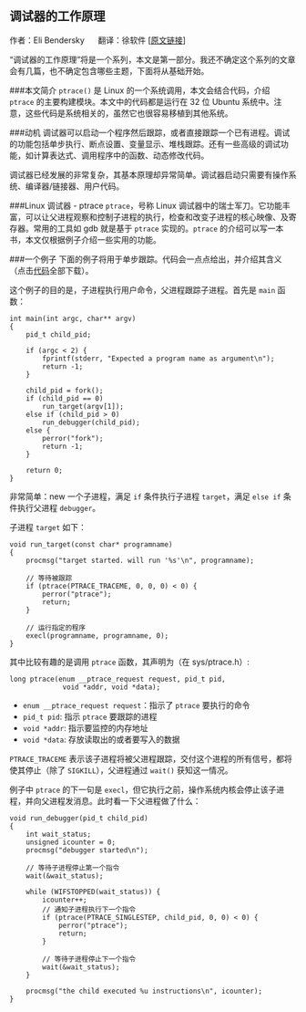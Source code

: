 ## 调试器的工作原理
作者：Eli Bendersky &nbsp;&nbsp;&nbsp;&nbsp; 
翻译：徐软件 [[原文链接](http://eli.thegreenplace.net/2011/01/23/how-debuggers-work-part-1)]

“调试器的工作原理”将是一个系列，本文是第一部分。我还不确定这个系列的文章会有几篇，也不确定包含哪些主题，下面将从基础开始。

###本文简介
`ptrace()` 是 Linux 的一个系统调用，本文会结合代码，介绍 `ptrace` 的主要构建模块。本文中的代码都是运行在 32 位 Ubuntu 系统中。注意，这些代码是系统相关的，虽然它也很容易移植到其他系统。

###动机
调试器可以启动一个程序然后跟踪，或者直接跟踪一个已有进程。调试的功能包括单步执行、断点设置、变量显示、堆栈跟踪。还有一些高级的调试功能，如计算表达式、调用程序中的函数、动态修改代码。

调试器已经发展的非常复杂，其基本原理却异常简单。调试器启动只需要有操作系统、编译器/链接器、用户代码。

###Linux 调试器 - ptrace
`ptrace`，号称 Linux 调试器中的瑞士军刀。它功能丰富，可以让父进程观察和控制子进程的执行，检查和改变子进程的核心映像、及寄存器。常用的工具如 gdb 就是基于 `ptrace` 实现的。`ptrace` 的介绍可以写一本书，本文仅根据例子介绍一些实用的功能。

###一个例子
下面的例子将用于单步跟踪。代码会一点点给出，并介绍其含义（点击[代码]()全部下载）。

这个例子的目的是，子进程执行用户命令，父进程跟踪子进程。首先是 `main` 函数：

	int main(int argc, char** argv)
	{
    	pid_t child_pid;

    	if (argc < 2) {
        	fprintf(stderr, "Expected a program name as argument\n");
        	return -1;
    	}

    	child_pid = fork();
    	if (child_pid == 0)
        	run_target(argv[1]);
    	else if (child_pid > 0)
        	run_debugger(child_pid);
    	else {
        	perror("fork");
        	return -1;
    	}

    	return 0;
	}

非常简单：new 一个子进程，满足 `if` 条件执行子进程 `target`，满足 `else if` 条件执行父进程 `debugger`。

子进程 `target` 如下：

	void run_target(const char* programname)
	{
		procmsg("target started. will run '%s'\n", programname);

		// 等待被跟踪
		if (ptrace(PTRACE_TRACEME, 0, 0, 0) < 0) {
			perror("ptrace");
			return;
		}
	
		// 运行指定的程序
		execl(programname, programname, 0);
	}

其中比较有趣的是调用 `ptrace` 函数，其声明为（在 sys/ptrace.h）:

	long ptrace(enum __ptrace_request request, pid_t pid,
                 void *addr, void *data);
               

* `enum __ptrace_request request`：指示了 `ptrace` 要执行的命令
* `pid_t pid`: 指示 `ptrace` 要跟踪的进程
* `void *addr`: 指示要监控的内存地址
* `void *data`: 存放读取出的或者要写入的数据

`PTRACE_TRACEME` 表示该子进程将被父进程跟踪，交付这个进程的所有信号，都将使其停止（除了 `SIGKILL`），父进程通过 `wait()` 获知这一情况。

例子中 `ptrace` 的下一句是 `execl`，但它执行之前，操作系统内核会停止该子进程，并向父进程发消息。此时看一下父进程做了什么：

	void run_debugger(pid_t child_pid)
	{
    	int wait_status;
    	unsigned icounter = 0;
    	procmsg("debugger started\n");

	    // 等待子进程停止第一个指令
	    wait(&wait_status);

	    while (WIFSTOPPED(wait_status)) {
	        icounter++;
	        // 通知子进程执行下一个指令
	        if (ptrace(PTRACE_SINGLESTEP, child_pid, 0, 0) < 0) {
	            perror("ptrace");
	            return;
	        }

	        // 等待子进程停止下一个指令
	        wait(&wait_status);
	    }

	    procmsg("the child executed %u instructions\n", icounter);
	}




